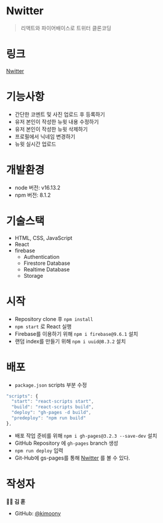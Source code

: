 # Nwitter
> 리액트와 파이어배이스로 트위터 클론코딩

# 링크

[Nwitter](https://kimoony.github.io/nwitter/#/)

# 기능사항

- 간단한 코멘트 및 사진 업로드 후 등록하기
- 유저 본인이 작성한 뉴윗 내용 수정하기
- 유저 본인이 작성한 뉴윗 삭제하기
- 프로필에서 닉네임 변경하기
- 뉴윗 실시간 업로드

# 개발환경
- node 버전: v16.13.2
- npm 버전: 8.1.2

# 기술스택
- HTML, CSS, JavaScript
- React
- firebase
  - Authentication
  - Firestore Database
  - Realtime Database
  - Storage

# 시작
- Repository clone 후 `npm install`
- `npm start` 로 React 실행
- Firebase를 이용하기 위해 `npm i firebase@9.6.1` 설치
- 랜덤 index를 만들기 위해 `npm i uuid@8.3.2` 설치

# 배포
- `package.json` scripts 부분 수정
```js
"scripts": {
  "start": "react-scripts start",
  "build": "react-scripts build",
  "deploy": "gh-pages -d build",
  "predeploy": "npm run build"
},
```
- 배포 작업 준비를 위해 `npm i gh-pages@3.2.3 --save-dev` 설치
- GitHub Repository 에 `gh-pages` branch 생성
- `npm run deploy` 입력
- Git-Hub에 gs-pages를 통해 [Nwitter](https://kimoony.github.io/nwitter/#/) 를 볼 수 있다.

# 작성자
👨‍💻 **김 훈**
- GitHub: [@kimoony](https://github.com/kimoony/)


